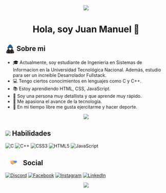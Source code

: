 <div align="center">
<img src="https://github.com/Juanmasosa7/Juanmasosa7/assets/116852281/39aa6949-c760-48e7-af5b-ee070a63cb64">
</div>

<div align="center">
<h1 align="center">Hola, soy Juan Manuel 👋</h1>
</div>

## <img src="https://github.com/0xAbdulKhalid/0xAbdulKhalid/raw/main/assets/mdImages/about_me.gif" width = 30px align="center"> Sobre mi

- 🎓 Actualmente, soy estudiante de Ingenieria en Sistemas de Informacion en la Universidad Tecnológica Nacional. Además, estudio para ser un increible Desarrolador Fullstack.
- 💻 Tengo ciertos conocimientos en lenguajes como C y C++.
- 📚 Estoy aprendiendo HTML, CSS, JavaScript.
- 🌱 Soy una persona muy detallista y que aprende muy rápido.
- 🤖 Me apasiona el avance de la tecnología.
- 💪 En mi tiempo libre me gusta ejercitarme y hacer deporte.

<p  align="center">
<img src="https://user-images.githubusercontent.com/73097560/115834477-dbab4500-a447-11eb-908a-139a6edaec5c.gif">             
<br>

## <img src="https://media2.giphy.com/media/QssGEmpkyEOhBCb7e1/giphy.gif?cid=ecf05e47a0n3gi1bfqntqmob8g9aid1oyj2wr3ds3mg700bl&rid=giphy.gif" width ="25"> Habilidades 
![C](https://img.shields.io/badge/c-%2300599C.svg?style=flat&logo=c&logoColor=white) ![C++](https://img.shields.io/badge/c++-%2300599C.svg?style=flat&logo=c%2B%2B&logoColor=white) ![CSS3](https://img.shields.io/badge/css3-%231572B6.svg?style=flat&logo=css3&logoColor=white) ![HTML5](https://img.shields.io/badge/html5-%23E34F26.svg?style=flat&logo=html5&logoColor=white) ![JavaScript](https://img.shields.io/badge/javascript-%23323330.svg?style=flat&logo=javascript&logoColor=%23F7DF1E)

## <img src="https://github.com/0xAbdulKhalid/0xAbdulKhalid/raw/main/assets/mdImages/handshake.gif" width=50px> Social
[![Discord](https://img.shields.io/badge/Discord-%237289DA.svg?logo=discord&logoColor=white)](https://discord.com/channels/@juanmita1901) [![Facebook](https://img.shields.io/badge/facebook-%231877F2.svg?&style=for-the-badge&logo=facebook&logoColor=white)](https://www.facebook.com/juanma.sosa.790/) [![Instagram](https://img.shields.io/badge/Instagram-%23E4405F.svg?logo=Instagram&logoColor=white)](https://www.instagram.com/juanma.sosac/) [![LinkedIn](https://img.shields.io/badge/linkedin-%230077B5.svg?&style=for-the-badge&logo=linkedin&logoColor=white)](https://www.linkedin.com/in/juan-manuel-sosa-4a2767309/)

<p  align="center">
<img src="https://user-images.githubusercontent.com/73097560/115834477-dbab4500-a447-11eb-908a-139a6edaec5c.gif">             
<br>
